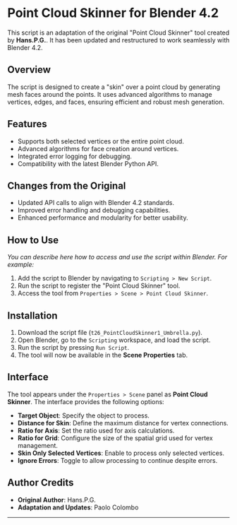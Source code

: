 # Point Cloud Skinner for Blender 4.2

This script is an adaptation of the original "Point Cloud Skinner" tool created by **Hans.P.G.**. It has been updated and restructured to work seamlessly with Blender 4.2.

## Overview

The script is designed to create a "skin" over a point cloud by generating mesh faces around the points. It uses advanced algorithms to manage vertices, edges, and faces, ensuring efficient and robust mesh generation.

## Features
- Supports both selected vertices or the entire point cloud.
- Advanced algorithms for face creation around vertices.
- Integrated error logging for debugging.
- Compatibility with the latest Blender Python API.

## Changes from the Original
- Updated API calls to align with Blender 4.2 standards.
- Improved error handling and debugging capabilities.
- Enhanced performance and modularity for better usability.

## How to Use
_You can describe here how to access and use the script within Blender. For example:_

1. Add the script to Blender by navigating to `Scripting > New Script`.
2. Run the script to register the "Point Cloud Skinner" tool.
3. Access the tool from `Properties > Scene > Point Cloud Skinner`.

## Installation
1. Download the script file (`t26_PointCloudSkinner1_Umbrella.py`).
2. Open Blender, go to the `Scripting` workspace, and load the script.
3. Run the script by pressing `Run Script`.
4. The tool will now be available in the **Scene Properties** tab.

## Interface
The tool appears under the `Properties > Scene` panel as **Point Cloud Skinner**. The interface provides the following options:
- **Target Object**: Specify the object to process.
- **Distance for Skin**: Define the maximum distance for vertex connections.
- **Ratio for Axis**: Set the ratio used for axis calculations.
- **Ratio for Grid**: Configure the size of the spatial grid used for vertex management.
- **Skin Only Selected Vertices**: Enable to process only selected vertices.
- **Ignore Errors**: Toggle to allow processing to continue despite errors.

## Author Credits
- **Original Author**: Hans.P.G.
- **Adaptation and Updates**: Paolo Colombo

---
